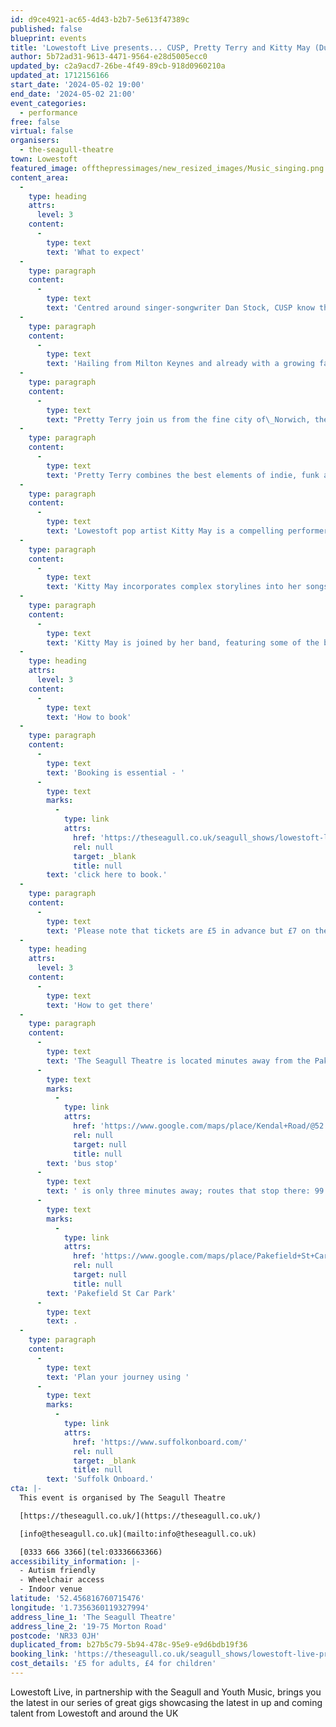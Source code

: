 ```yaml
---
id: d9ce4921-ac65-4d43-b2b7-5e613f47389c
published: false
blueprint: events
title: 'Lowestoft Live presents... CUSP, Pretty Terry and Kitty May (Duplicated)'
author: 5b72ad31-9613-4471-9564-e28d5005ecc0
updated_by: c2a9acd7-26be-4f49-89cb-918d0960210a
updated_at: 1712156166
start_date: '2024-05-02 19:00'
end_date: '2024-05-02 21:00'
event_categories:
  - performance
free: false
virtual: false
organisers:
  - the-seagull-theatre
town: Lowestoft
featured_image: offthepressimages/new_resized_images/Music_singing.png
content_area:
  -
    type: heading
    attrs:
      level: 3
    content:
      -
        type: text
        text: 'What to expect'
  -
    type: paragraph
    content:
      -
        type: text
        text: 'Centred around singer-songwriter Dan Stock, CUSP know their way around festival-ready anthems, intimate ballads and a broad scope of classic, melodic pop-rock songs. Across their collection of early demos and recordings ‘Songs (Vol.1-3)’ they have set out an early but clear vision of how guitar music still can feel familiar and brand new at the same time.'
  -
    type: paragraph
    content:
      -
        type: text
        text: 'Hailing from Milton Keynes and already with a growing fanbase which includes many of their peers, in 2023 they began taking their songs around the country and have been invited on tours by bands including DMA’s, The Snuts and The Sherlocks. With a series of singles ready for 2024, more music, bigger stages and headline tours await this year.'
  -
    type: paragraph
    content:
      -
        type: text
        text: "Pretty Terry join us from the fine city of\_Norwich, they are best described as 'an assortment of curvaceous lads playing the best in bass, funk and football!'"
  -
    type: paragraph
    content:
      -
        type: text
        text: 'Pretty Terry combines the best elements of indie, funk and Britpop for a layered and effortless sound.'
  -
    type: paragraph
    content:
      -
        type: text
        text: 'Lowestoft pop artist Kitty May is a compelling performer recognized for her mesmerizing tunes and poignant lyrics.'
  -
    type: paragraph
    content:
      -
        type: text
        text: 'Kitty May incorporates complex storylines into her songs, drawing influence from both her personal experiences and the outside world. Her captivating melodies and appealing hooks combine with her passionate lyrics to create an enticing blend of indie charm and pop sensibility.'
  -
    type: paragraph
    content:
      -
        type: text
        text: 'Kitty May is joined by her band, featuring some of the best bright young talents our town has to offer.'
  -
    type: heading
    attrs:
      level: 3
    content:
      -
        type: text
        text: 'How to book'
  -
    type: paragraph
    content:
      -
        type: text
        text: 'Booking is essential - '
      -
        type: text
        marks:
          -
            type: link
            attrs:
              href: 'https://theseagull.co.uk/seagull_shows/lowestoft-live-presents/'
              rel: null
              target: _blank
              title: null
        text: 'click here to book.'
  -
    type: paragraph
    content:
      -
        type: text
        text: 'Please note that tickets are £5 in advance but £7 on the door.'
  -
    type: heading
    attrs:
      level: 3
    content:
      -
        type: text
        text: 'How to get there'
  -
    type: paragraph
    content:
      -
        type: text
        text: 'The Seagull Theatre is located minutes away from the Pakefield Beach. The nearest '
      -
        type: text
        marks:
          -
            type: link
            attrs:
              href: 'https://www.google.com/maps/place/Kendal+Road/@52.4576983,1.7353206,19.01z/data=!4m23!1m16!4m15!1m6!1m2!1s0x47da1a4971b973c9:0x2c84b33fec5a721b!2sKendal+Road,+Lowestoft+NR33+0PD!2m2!1d1.7355958!2d52.4583896!1m6!1m2!1s0x47da1a4994894eb3:0x507aba8852d97178!2sThe+Seagull,+19-75+Morton+Rd,+Pakefield,+Lowestoft+NR33+0JH!2m2!1d1.7356033!2d52.4566925!3e2!3m5!1s0x47da1a497726cb69:0xa3de9b97c36f9552!8m2!3d52.458103!4d1.735413!16s%2Fg%2F1q67ckbl6'
              rel: null
              target: null
              title: null
        text: 'bus stop'
      -
        type: text
        text: ' is only three minutes away; routes that stop there: 99 Coastal Clipper, X2 Coastlink, 902 and X21 Coastlink. The closest parking is '
      -
        type: text
        marks:
          -
            type: link
            attrs:
              href: 'https://www.google.com/maps/place/Pakefield+St+Car+Park/@52.4572396,1.7325911,17.25z/data=!4m23!1m16!4m15!1m6!1m2!1s0x47da1a4971b973c9:0x2c84b33fec5a721b!2sKendal+Road,+Lowestoft+NR33+0PD!2m2!1d1.7355958!2d52.4583896!1m6!1m2!1s0x47da1a4994894eb3:0x507aba8852d97178!2sThe+Seagull,+19-75+Morton+Rd,+Pakefield,+Lowestoft+NR33+0JH!2m2!1d1.7356033!2d52.4566925!3e2!3m5!1s0x47da1b5e1c31d843:0x69c464699df856ce!8m2!3d52.4557954!4d1.7376769!16s%2Fg%2F11frs3mqjx'
              rel: null
              target: null
              title: null
        text: 'Pakefield St Car Park'
      -
        type: text
        text: .
  -
    type: paragraph
    content:
      -
        type: text
        text: 'Plan your journey using '
      -
        type: text
        marks:
          -
            type: link
            attrs:
              href: 'https://www.suffolkonboard.com/'
              rel: null
              target: _blank
              title: null
        text: 'Suffolk Onboard.'
cta: |-
  This event is organised by The Seagull Theatre

  [https://theseagull.co.uk/](https://theseagull.co.uk/)

  [info@theseagull.co.uk](mailto:info@theseagull.co.uk)

  [0333 666 3366](tel:03336663366)
accessibility_information: |-
  - Autism friendly
  - Wheelchair access
  - Indoor venue
latitude: '52.456816760715476'
longitude: '1.7356360119327994'
address_line_1: 'The Seagull Theatre'
address_line_2: '19-75 Morton Road'
postcode: 'NR33 0JH'
duplicated_from: b27b5c79-5b94-478c-95e9-e9d6bdb19f36
booking_link: 'https://theseagull.co.uk/seagull_shows/lowestoft-live-presents/'
cost_details: '£5 for adults, £4 for children'
---
```

Lowestoft Live, in partnership with the Seagull and Youth Music, brings you the latest in our series of great gigs showcasing the latest in up and coming talent from Lowestoft and around the UK